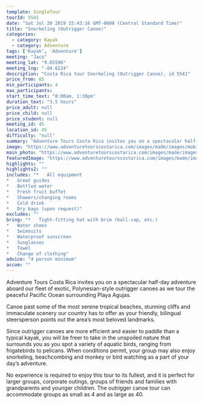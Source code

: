 ```yaml
---
template: SingleTour
tourId: 5541
date: "Sat Jul 20 2019 15:43:16 GMT-0600 (Central Standard Time)"
title: "Snorkeling (Outrigger Canoe)"
categories: 
  - category: Kayak
  - category: Adventure
tags: ['Kayak', 'Adventure']
meeting: "Jaco"
meeting_lat: "9.65596"
meeting_lng: "-84.6224"
description: "Costa Rica tour Snorkeling (Outrigger Canoe), id 5541"
price_from: 65
min_participants: 4
max_participants: 
start_time_text: "8:00am, 1:30pm"
duration_text: "3.5 hours"
price_adult: null
price_child: null
price_student: null
meeting_id: 45
location_id: 45
difficulty: "null"
summary: "Adventure Tours Costa Rica invites you on a spectacular half-day adventure aboard our fleet of exotic, Polynesian-style outrigger canoes as we tour the peaceful Pacific Ocean surrounding Playa Agujas…"
image: "https://www.adventuretourscostarica.com/images/made/images/mobile/jaco-kayaker_324_250_c1.jpg"
main_photo: "https://www.adventuretourscostarica.com/images/made/images/mobile/jaco-kayaker_324_250_c1.jpg"
featuredImage: "https://www.adventuretourscostarica.com/images/made/images/mobile/jaco-kayaker_324_250_c1.jpg"
highlights: ""
highlights2: ""
includes: "*   All equipment
*   Great guides
*   Bottled water
*   Fresh fruit buffet
*   Showers/changing rooms
*   Cold drink
*   Dry bags (upon request)"
excludes: ""
bring: "*   Tight-fitting hat with brim (ball-cap, etc.)
*   Water shoes
*   Swimsuits
*   Waterproof sunscreen
*   Sunglasses
*   Towel
*   Change of clothing"
advice: "4 person minimum"
accom: ""
---
```

Adventure Tours Costa Rica invites you on a spectacular half-day adventure aboard our fleet of exotic, Polynesian-style outrigger canoes as we tour the peaceful Pacific Ocean surrounding Playa Agujas.

Canoe past some of the most serene tropical beaches, stunning cliffs and immaculate scenery our country has to offer as your friendly, bilingual steersperson points out the area’s most beloved landmarks.

Since outrigger canoes are more efficient and easier to paddle than a typical kayak, you will be freer to take in the unspoiled nature that surrounds you as you spot a variety of aquatic birds, ranging from frigatebirds to pelicans. When conditions permit, your group may also enjoy snorkeling, beachcombing and monkey or bird watching as a part of your day’s adventure.

No experience is required to enjoy this tour to its fullest, and it is perfect for larger groups, corporate outings, groups of friends and families with grandparents and younger children. The outrigger canoe tour can accommodate groups as small as 4 and as large as 40.